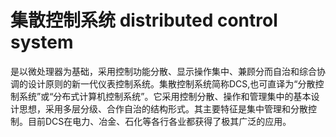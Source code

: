 # 集散控制系统 distributed control system
是以微处理器为基础，采用控制功能分散、显示操作集中、兼顾分而自治和综合协调的设计原则的新一代仪表控制系统。集散控制系统简称DCS,也可直译为“分散控制系统”或“分布式计算机控制系统”。它采用控制分散、操作和管理集中的基本设计思想，采用多层分级、合作自治的结构形式。其主要特征是集中管理和分散控制。目前DCS在电力、冶金、石化等各行各业都获得了极其广泛的应用。

